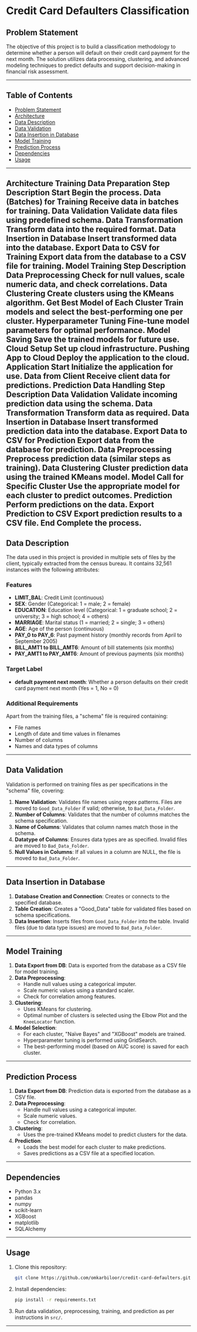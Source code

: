 # Credit Card Defaulters Classification

## Problem Statement

The objective of this project is to build a classification methodology to determine whether a person will default on their credit card payment for the next month. The solution utilizes data processing, clustering, and advanced modeling techniques to predict defaults and support decision-making in financial risk assessment.

---

## Table of Contents

- [Problem Statement](#problem-statement)
- [Architecture](#architecture)
- [Data Description](#data-description)
- [Data Validation](#data-validation)
- [Data Insertion in Database](#data-insertion-in-database)
- [Model Training](#model-training)
- [Prediction Process](#prediction-process)
- [Dependencies](#dependencies)
- [Usage](#usage)

---

Architecture
Training Data Preparation
Step	Description
Start	Begin the process.
Data (Batches) for Training	Receive data in batches for training.
Data Validation	Validate data files using predefined schema.
Data Transformation	Transform data into the required format.
Data Insertion in Database	Insert transformed data into the database.
Export Data to CSV for Training	Export data from the database to a CSV file for training.
Model Training
Step	Description
Data Preprocessing	Check for null values, scale numeric data, and check correlations.
Data Clustering	Create clusters using the KMeans algorithm.
Get Best Model of Each Cluster	Train models and select the best-performing one per cluster.
Hyperparameter Tuning	Fine-tune model parameters for optimal performance.
Model Saving	Save the trained models for future use.
Cloud Setup	Set up cloud infrastructure.
Pushing App to Cloud	Deploy the application to the cloud.
Application Start	Initialize the application for use.
Data from Client	Receive client data for predictions.
Prediction Data Handling
Step	Description
Data Validation	Validate incoming prediction data using the schema.
Data Transformation	Transform data as required.
Data Insertion in Database	Insert transformed prediction data into the database.
Export Data to CSV for Prediction	Export data from the database for prediction.
Data Preprocessing	Preprocess prediction data (similar steps as training).
Data Clustering	Cluster prediction data using the trained KMeans model.
Model Call for Specific Cluster	Use the appropriate model for each cluster to predict outcomes.
Prediction	Perform predictions on the data.
Export Prediction to CSV	Export prediction results to a CSV file.
End	Complete the process.
---

## Data Description

The data used in this project is provided in multiple sets of files by the client, typically extracted from the census bureau. It contains 32,561 instances with the following attributes:

### Features

- **LIMIT_BAL**: Credit Limit (continuous)
- **SEX**: Gender (Categorical: 1 = male; 2 = female)
- **EDUCATION**: Education level (Categorical: 1 = graduate school; 2 = university; 3 = high school; 4 = others)
- **MARRIAGE**: Marital status (1 = married; 2 = single; 3 = others)
- **AGE**: Age of the person (continuous)
- **PAY_0 to PAY_6**: Past payment history (monthly records from April to September 2005)
- **BILL_AMT1 to BILL_AMT6**: Amount of bill statements (six months)
- **PAY_AMT1 to PAY_AMT6**: Amount of previous payments (six months)

### Target Label

- **default payment next month**: Whether a person defaults on their credit card payment next month (Yes = 1, No = 0)

### Additional Requirements

Apart from the training files, a "schema" file is required containing:
- File names
- Length of date and time values in filenames
- Number of columns
- Names and data types of columns

---

## Data Validation

Validation is performed on training files as per specifications in the "schema" file, covering:

1. **Name Validation**: Validates file names using regex patterns. Files are moved to `Good_Data_Folder` if valid; otherwise, to `Bad_Data_Folder`.
2. **Number of Columns**: Validates that the number of columns matches the schema specification.
3. **Name of Columns**: Validates that column names match those in the schema.
4. **Datatype of Columns**: Ensures data types are as specified. Invalid files are moved to `Bad_Data_Folder`.
5. **Null Values in Columns**: If all values in a column are NULL, the file is moved to `Bad_Data_Folder`.

---

## Data Insertion in Database

1. **Database Creation and Connection**: Creates or connects to the specified database.
2. **Table Creation**: Creates a "Good_Data" table for validated files based on schema specifications.
3. **Data Insertion**: Inserts files from `Good_Data_Folder` into the table. Invalid files (due to data type issues) are moved to `Bad_Data_Folder`.

---

## Model Training

1. **Data Export from DB**: Data is exported from the database as a CSV file for model training.
2. **Data Preprocessing**:
   - Handle null values using a categorical imputer.
   - Scale numeric values using a standard scaler.
   - Check for correlation among features.
3. **Clustering**:
   - Uses KMeans for clustering.
   - Optimal number of clusters is selected using the Elbow Plot and the `KneeLocator` function.
4. **Model Selection**:
   - For each cluster, "Naïve Bayes" and "XGBoost" models are trained.
   - Hyperparameter tuning is performed using GridSearch.
   - The best-performing model (based on AUC score) is saved for each cluster.

---

## Prediction Process

1. **Data Export from DB**: Prediction data is exported from the database as a CSV file.
2. **Data Preprocessing**:
   - Handle null values using a categorical imputer.
   - Scale numeric values.
   - Check for correlation.
3. **Clustering**:
   - Uses the pre-trained KMeans model to predict clusters for the data.
4. **Prediction**:
   - Loads the best model for each cluster to make predictions.
   - Saves predictions as a CSV file at a specified location.

---

## Dependencies

- Python 3.x
- pandas
- numpy
- scikit-learn
- XGBoost
- matplotlib
- SQLAlchemy

---

## Usage

1. Clone this repository:
   ```bash
   git clone https://github.com/omkarbiloor/credit-card-defaulters.git
   ```
2. Install dependencies:
   ```bash
   pip install -r requirements.txt
   ```
3. Run data validation, preprocessing, training, and prediction as per instructions in `src/`.

---

